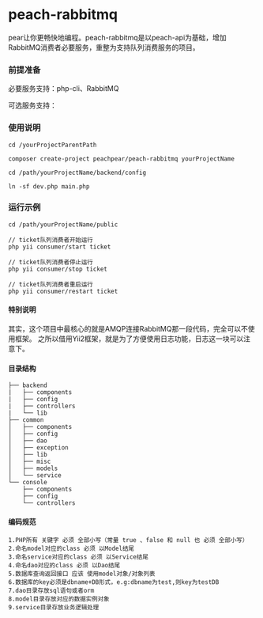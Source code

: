 # peach-rabbitmq
pear让你更畅快地编程。peach-rabbitmq是以peach-api为基础，增加RabbitMQ消费者必要服务，重整为支持队列消费服务的项目。 

### 前提准备

必要服务支持：php-cli、RabbitMQ

可选服务支持：

### 使用说明

```
cd /yourProjectParentPath

composer create-project peachpear/peach-rabbitmq yourProjectName

cd /path/yourProjectName/backend/config

ln -sf dev.php main.php
```

### 运行示例
```
cd /path/yourProjectName/public

// ticket队列消费者开始运行
php yii consumer/start ticket

// ticket队列消费者停止运行
php yii consumer/stop ticket

// ticket队列消费者重启运行
php yii consumer/restart ticket
```

#### 特别说明
其实，这个项目中最核心的就是AMQP连接RabbitMQ那一段代码，完全可以不使用框架。
之所以借用Yii2框架，就是为了方便使用日志功能，日志这一块可以注意下。

#### 目录结构
```
├── backend
|   ├── components
|   ├── config
|   ├── controllers
|   └── lib
├── common
│   ├── components
│   ├── config
│   ├── dao
│   ├── exception
│   ├── lib
│   ├── misc
│   ├── models
│   └── service
└── console
    ├── components
    ├── config
    └── controllers    
```

#### 编码规范
```
1.PHP所有 关键字 必须 全部小写（常量 true 、false 和 null 也 必须 全部小写）
2.命名model对应的class 必须 以Model结尾
3.命名service对应的class 必须 以Service结尾
4.命名dao对应的class 必须 以Dao结尾
5.数据库查询返回接口 应该 使用model对象/对象列表
6.数据库的key必须是dbname+DB形式，e.g:dbname为test,则key为testDB
7.dao目录存放sql语句或者orm
8.model目录存放对应的数据实例对象
9.service目录存放业务逻辑处理
```
